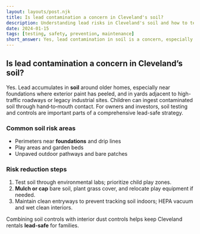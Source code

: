```yaml
---
layout: layouts/post.njk
title: Is lead contamination a concern in Cleveland's soil?
description: Understanding lead risks in Cleveland's soil and how to test for soil contamination around older homes
date: 2024-01-15
tags: [testing, safety, prevention, maintenance]
short_answer: Yes, lead contamination in soil is a concern, especially around older homes where paint has deteriorated. Children can ingest lead through hand-to-mouth contact while playing.
---
```

<h2>Is lead contamination a concern in Cleveland’s soil?</h2>
<p>Yes. Lead accumulates in <strong>soil</strong> around older homes, especially near foundations where exterior paint has peeled, and in yards adjacent to high-traffic roadways or legacy industrial sites. Children can ingest contaminated soil through hand‑to‑mouth contact. For owners and investors, soil testing and controls are important parts of a comprehensive lead-safe strategy.</p>
<h3>Common soil risk areas</h3>
<ul>
  <li>Perimeters near <strong>foundations</strong> and drip lines</li>
  <li>Play areas and garden beds</li>
  <li>Unpaved outdoor pathways and bare patches</li>
</ul>
<h3>Risk reduction steps</h3>
<ol>
  <li>Test soil through environmental labs; prioritize child play zones.</li>
  <li><strong>Mulch or cap</strong> bare soil, plant grass cover, and relocate play equipment if needed.</li>
  <li>Maintain clean entryways to prevent tracking soil indoors; HEPA vacuum and wet clean interiors.</li>
</ol>
<p>Combining soil controls with interior dust controls helps keep Cleveland rentals <strong>lead-safe</strong> for families.</p>
